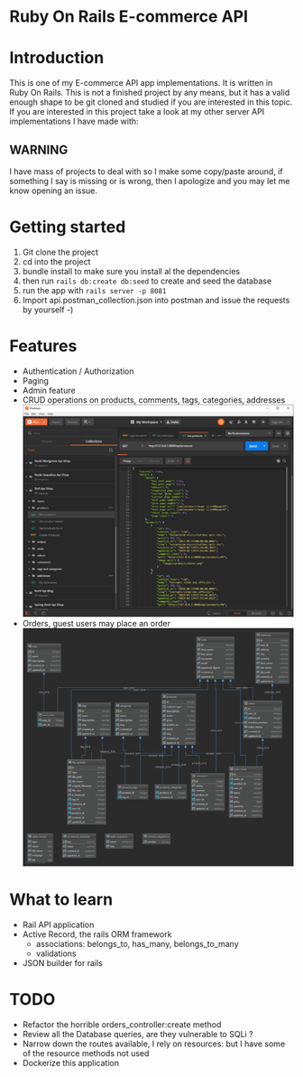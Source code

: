 # Ruby On Rails E-commerce API

# Introduction
This is one of my E-commerce API app implementations. It is written in Ruby On Rails.
This is not a finished project by any means, but it has a valid enough shape to be git cloned and studied if you are interested in this topic.
If you are interested in this project take a look at my other server API implementations I have made with:


## WARNING
I have mass of projects to deal with so I make some copy/paste around, if something I say is missing or is wrong, then I apologize
and you may let me know opening an issue.

# Getting started
1. Git clone the project
2. cd into the project
3. bundle install to make sure you install al the dependencies
4. then run `rails db:create db:seed` to create and seed the database
5. run the app with `rails server -p 8081`
6. Import api.postman_collection.json into postman and issue the requests by yourself -)

# Features
- Authentication / Authorization
- Paging
- Admin feature
- CRUD operations on products, comments, tags, categories, addresses
![Fetching products page](./github_images/postman.png)
- Orders, guest users may place an order
![Database diagram](./github_images/db_structure.png)


# What to learn
- Rail API application
- Active Record, the rails ORM framework
    - associations: belongs_to, has_many, belongs_to_many
    - validations
- JSON builder for rails


# TODO
- Refactor the horrible orders_controller:create method
- Review all the Database queries, are they vulnerable to SQLi ?
- Narrow down the routes available, I rely on resources: but I have some of the resource methods not used
- Dockerize this application

